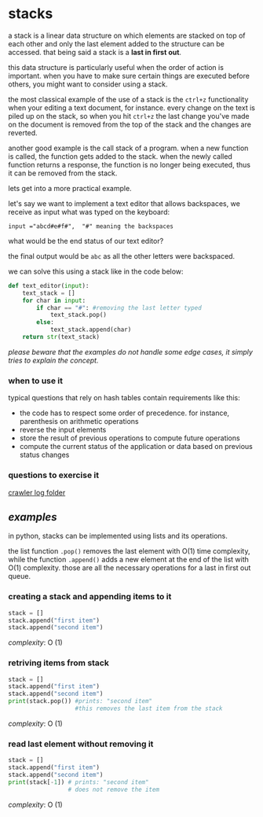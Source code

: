 # stacks

a stack is a linear data structure on which elements are stacked on top of each other and only the last element added to the structure can be accessed. that being said a stack is a **last in first out**.

this data structure is particularly useful when the order of action is important. when you have to make sure certain things are executed before others, you might want to consider using a stack. 

the most classical example of the use of a stack is the `ctrl+z` functionality when your editing a text document, for instance. every change on the text is piled up on the stack, so when you hit `ctrl+z` the last change you've made on the document is removed from the top of the stack and the changes are reverted.

another good example is the call stack of a program. when a new function is called, the function gets added to the stack. when the newly called function returns a response, the function is no longer being executed, thus it can be removed from the stack.

lets get into a more practical example.

let's say we want to implement a text editor that allows backspaces, we receive as input what was typed on the keyboard:

`input ="abcd#e#f#", 
 "#" meaning the backspaces`

what would be the end status of our text editor? 

the final output would be `abc` as all the other letters were backspaced.

we can solve this using a stack like in the code below:

```python
def text_editor(input):
	text_stack = []
	for char in input:
		if char == "#": #removing the last letter typed
			text_stack.pop()
		else:
			text_stack.append(char)
	return str(text_stack)
```

_please beware that the examples do not handle some edge cases, it simply tries to explain the concept._



### when to use it

typical questions that rely on hash tables contain requirements like this:
* the code has to respect some order of precedence. for instance, parenthesis on arithmetic operations
* reverse the input elements
* store the result of previous operations to compute future operations
* compute the current status of the application or data based on previous status changes

### questions to exercise it
[crawler log folder](questions/stacks/crawler-log-folder.md)


## _examples_

in python, stacks can be implemented using lists and its operations.

the list function `.pop()` removes the last element with O(1) time complexity, while the function `.append()` adds a new element at the end of the list with O(1) complexity. those are all the necessary operations for a last in first out queue. 


### creating a stack and appending items to it

```python
stack = []
stack.append("first item")
stack.append("second item")
```

_complexity_: O (1)


### retriving items from stack

```python
stack = []
stack.append("first item")
stack.append("second item")
print(stack.pop()) #prints: "second item"
				   #this removes the last item from the stack
```

_complexity_: O (1)




### read last element without removing it 

```python
stack = []
stack.append("first item")
stack.append("second item")
print(stack[-1]) # prints: "second item"
				 # does not remove the item
```

_complexity_: O (1)




